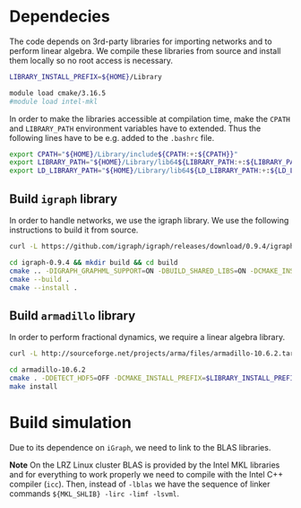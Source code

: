 
# Dependecies

The code depends on 3rd-party libraries for importing networks and to perform linear algebra. We compile these libraries from source and install them locally so no root access is necessary.

```bash
LIBRARY_INSTALL_PREFIX=${HOME}/Library

module load cmake/3.16.5
#module load intel-mkl
```

In order to make the libraries accessible at compilation time, make the `CPATH` and `LIBRARY_PATH` environment variables have to extended. Thus the following lines have to be e.g. added to the `.bashrc` file.

```bash
export CPATH="${HOME}/Library/include${CPATH:+:${CPATH}}"
export LIBRARY_PATH="${HOME}/Library/lib64${LIBRARY_PATH:+:${LIBRARY_PATH}}"
export LD_LIBRARY_PATH="${HOME}/Library/lib64${LD_LIBRARY_PATH:+:${LD_LIBRARY_PATH}}"
```

## Build `igraph` library

In order to handle networks, we use the igraph library. We use the following instructions to build it from source.

```bash
curl -L https://github.com/igraph/igraph/releases/download/0.9.4/igraph-0.9.4.tar.gz | tar -xvz

cd igraph-0.9.4 && mkdir build && cd build
cmake .. -DIGRAPH_GRAPHML_SUPPORT=ON -DBUILD_SHARED_LIBS=ON -DCMAKE_INSTALL_PREFIX=$LIBRARY_INSTALL_PREFIX
cmake --build .
cmake --install .
```

## Build `armadillo` library

In order to perform fractional dynamics, we require a linear algebra library.

```bash
curl -L http://sourceforge.net/projects/arma/files/armadillo-10.6.2.tar.xz | tar -xJv

cd armadillo-10.6.2
cmake . -DDETECT_HDF5=OFF -DCMAKE_INSTALL_PREFIX=$LIBRARY_INSTALL_PREFIX
make install
```

# Build simulation

Due to its dependence on `iGraph`, we need to link to the BLAS libraries.

**Note** On the LRZ Linux cluster BLAS is provided by the Intel MKL libraries and for everything to work properly we need to compile with the Intel C++ compiler (`icc`). Then, instead of `-lblas` we have the sequence of linker commands `${MKL_SHLIB} -lirc -limf -lsvml`.
